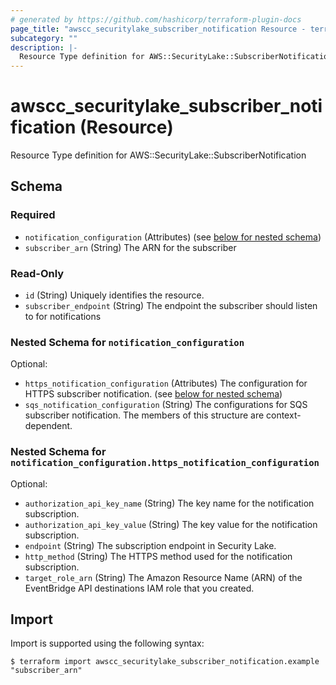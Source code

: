 ```yaml
---
# generated by https://github.com/hashicorp/terraform-plugin-docs
page_title: "awscc_securitylake_subscriber_notification Resource - terraform-provider-awscc"
subcategory: ""
description: |-
  Resource Type definition for AWS::SecurityLake::SubscriberNotification
---
```


# awscc_securitylake_subscriber_notification (Resource)

Resource Type definition for AWS::SecurityLake::SubscriberNotification



<!-- schema generated by tfplugindocs -->
## Schema

### Required

- `notification_configuration` (Attributes) (see [below for nested schema](#nestedatt--notification_configuration))
- `subscriber_arn` (String) The ARN for the subscriber

### Read-Only

- `id` (String) Uniquely identifies the resource.
- `subscriber_endpoint` (String) The endpoint the subscriber should listen to for notifications

<a id="nestedatt--notification_configuration"></a>
### Nested Schema for `notification_configuration`

Optional:

- `https_notification_configuration` (Attributes) The configuration for HTTPS subscriber notification. (see [below for nested schema](#nestedatt--notification_configuration--https_notification_configuration))
- `sqs_notification_configuration` (String) The configurations for SQS subscriber notification. The members of this structure are context-dependent.

<a id="nestedatt--notification_configuration--https_notification_configuration"></a>
### Nested Schema for `notification_configuration.https_notification_configuration`

Optional:

- `authorization_api_key_name` (String) The key name for the notification subscription.
- `authorization_api_key_value` (String) The key value for the notification subscription.
- `endpoint` (String) The subscription endpoint in Security Lake.
- `http_method` (String) The HTTPS method used for the notification subscription.
- `target_role_arn` (String) The Amazon Resource Name (ARN) of the EventBridge API destinations IAM role that you created.

## Import

Import is supported using the following syntax:

```shell
$ terraform import awscc_securitylake_subscriber_notification.example "subscriber_arn"
```
